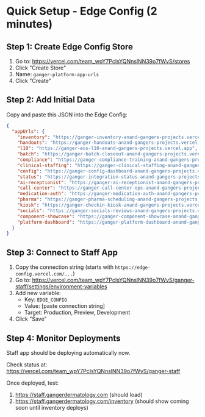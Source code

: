 # Quick Setup - Edge Config (2 minutes)

## Step 1: Create Edge Config Store

1. Go to: https://vercel.com/team_wpY7PcIsYQNnslNN39o7fWvS/stores
2. Click "Create Store"
3. Name: `ganger-platform-app-urls`
4. Click "Create"

## Step 2: Add Initial Data

Copy and paste this JSON into the Edge Config:

```json
{
  "appUrls": {
    "inventory": "https://ganger-inventory-anand-gangers-projects.vercel.app",
    "handouts": "https://ganger-handouts-anand-gangers-projects.vercel.app",
    "l10": "https://ganger-eos-l10-anand-gangers-projects.vercel.app",
    "batch": "https://ganger-batch-closeout-anand-gangers-projects.vercel.app",
    "compliance": "https://ganger-compliance-training-anand-gangers-projects.vercel.app",
    "clinical-staffing": "https://ganger-clinical-staffing-anand-gangers-projects.vercel.app",
    "config": "https://ganger-config-dashboard-anand-gangers-projects.vercel.app",
    "status": "https://ganger-integration-status-anand-gangers-projects.vercel.app",
    "ai-receptionist": "https://ganger-ai-receptionist-anand-gangers-projects.vercel.app",
    "call-center": "https://ganger-call-center-ops-anand-gangers-projects.vercel.app",
    "medication-auth": "https://ganger-medication-auth-anand-gangers-projects.vercel.app",
    "pharma": "https://ganger-pharma-scheduling-anand-gangers-projects.vercel.app",
    "kiosk": "https://ganger-checkin-kiosk-anand-gangers-projects.vercel.app",
    "socials": "https://ganger-socials-reviews-anand-gangers-projects.vercel.app",
    "component-showcase": "https://ganger-component-showcase-anand-gangers-projects.vercel.app",
    "platform-dashboard": "https://ganger-platform-dashboard-anand-gangers-projects.vercel.app"
  }
}
```

## Step 3: Connect to Staff App

1. Copy the connection string (starts with `https://edge-config.vercel.com/...`)
2. Go to: https://vercel.com/team_wpY7PcIsYQNnslNN39o7fWvS/ganger-staff/settings/environment-variables
3. Add new variable:
   - Key: `EDGE_CONFIG`
   - Value: [paste connection string]
   - Target: Production, Preview, Development
4. Click "Save"

## Step 4: Monitor Deployments

Staff app should be deploying automatically now.

Check status at: https://vercel.com/team_wpY7PcIsYQNnslNN39o7fWvS/ganger-staff

Once deployed, test:
1. https://staff.gangerdermatology.com (should load)
2. https://staff.gangerdermatology.com/inventory (should show coming soon until inventory deploys)